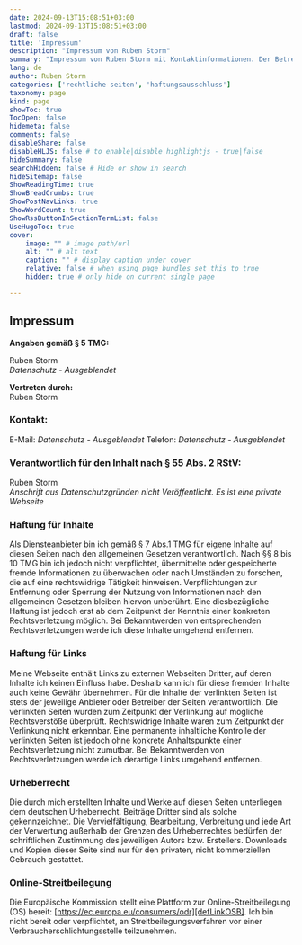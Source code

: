 ```yaml
---
date: 2024-09-13T15:08:51+03:00
lastmod: 2024-09-13T15:08:51+03:00
draft: false
title: 'Impressum'
description: "Impressum von Ruben Storm"
summary: "Impressum von Ruben Storm mit Kontaktinformationen. Der Betreiber haftet nur für eigene Inhalte, nicht für verlinkte Seiten. Inhalte sind urheberrechtlich geschützt. Eine EU-Plattform zur Online-Streitbeilegung wird genannt, Teilnahme an Schlichtungsverfahren ist nicht verpflichtend."
lang: de
author: Ruben Storm
categories: ['rechtliche seiten', 'haftungsausschluss']
taxonomy: page
kind: page
showToc: true
TocOpen: false
hidemeta: false
comments: false
disableShare: false
disableHLJS: false # to enable|disable highlightjs - true|false
hideSummary: false
searchHidden: false # Hide or show in search
hideSitemap: false
ShowReadingTime: true
ShowBreadCrumbs: true
ShowPostNavLinks: true
ShowWordCount: true
ShowRssButtonInSectionTermList: false
UseHugoToc: true
cover:
    image: "" # image path/url
    alt: "" # alt text
    caption: "" # display caption under cover
    relative: false # when using page bundles set this to true
    hidden: true # only hide on current single page

---
```


## Impressum

**Angaben gemäß § 5 TMG:**

Ruben Storm  
*Datenschutz - Ausgeblendet* 

**Vertreten durch:**  
Ruben Storm  

### Kontakt:  
E-Mail: *Datenschutz - Ausgeblendet* 
Telefon: *Datenschutz - Ausgeblendet*

### Verantwortlich für den Inhalt nach § 55 Abs. 2 RStV:  
Ruben Storm  
*Anschrift aus Datenschutzgründen nicht Veröffentlicht. Es ist eine private Webseite*

### Haftung für Inhalte  
Als Diensteanbieter bin ich gemäß § 7 Abs.1 TMG für eigene Inhalte auf diesen Seiten nach den allgemeinen Gesetzen verantwortlich. Nach §§ 8 bis 10 TMG bin ich jedoch nicht verpflichtet, übermittelte oder gespeicherte fremde Informationen zu überwachen oder nach Umständen zu forschen, die auf eine rechtswidrige Tätigkeit hinweisen. Verpflichtungen zur Entfernung oder Sperrung der Nutzung von Informationen nach den allgemeinen Gesetzen bleiben hiervon unberührt. Eine diesbezügliche Haftung ist jedoch erst ab dem Zeitpunkt der Kenntnis einer konkreten Rechtsverletzung möglich. Bei Bekanntwerden von entsprechenden Rechtsverletzungen werde ich diese Inhalte umgehend entfernen.

### Haftung für Links  
Meine Webseite enthält Links zu externen Webseiten Dritter, auf deren Inhalte ich keinen Einfluss habe. Deshalb kann ich für diese fremden Inhalte auch keine Gewähr übernehmen. Für die Inhalte der verlinkten Seiten ist stets der jeweilige Anbieter oder Betreiber der Seiten verantwortlich. Die verlinkten Seiten wurden zum Zeitpunkt der Verlinkung auf mögliche Rechtsverstöße überprüft. Rechtswidrige Inhalte waren zum Zeitpunkt der Verlinkung nicht erkennbar. Eine permanente inhaltliche Kontrolle der verlinkten Seiten ist jedoch ohne konkrete Anhaltspunkte einer Rechtsverletzung nicht zumutbar. Bei Bekanntwerden von Rechtsverletzungen werde ich derartige Links umgehend entfernen.

### Urheberrecht  
Die durch mich erstellten Inhalte und Werke auf diesen Seiten unterliegen dem deutschen Urheberrecht. Beiträge Dritter sind als solche gekennzeichnet. Die Vervielfältigung, Bearbeitung, Verbreitung und jede Art der Verwertung außerhalb der Grenzen des Urheberrechtes bedürfen der schriftlichen Zustimmung des jeweiligen Autors bzw. Erstellers. Downloads und Kopien dieser Seite sind nur für den privaten, nicht kommerziellen Gebrauch gestattet. 

### Online-Streitbeilegung  
Die Europäische Kommission stellt eine Plattform zur Online-Streitbeilegung (OS) bereit: [https://ec.europa.eu/consumers/odr][defLinkOSB]. Ich bin nicht bereit oder verpflichtet, an Streitbeilegungsverfahren vor einer Verbraucherschlichtungsstelle teilzunehmen.


[defLinkOSB]: https://ec.europa.eu/consumers/odr